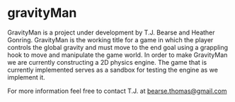 gravityMan
==========

GravityMan is a project under development by T.J. Bearse and Heather Gonring. GravityMan is the working title for a game in which the player controls the global gravity and must move to the end goal using a grappling hook to move and manipulate the game world. In order to make GravityMan we are currently constructing a 2D physics engine. The game that is currently implemented serves as a sandbox for testing the engine as we implement it.

For more information feel free to contact T.J. at bearse.thomas@gmail.com
